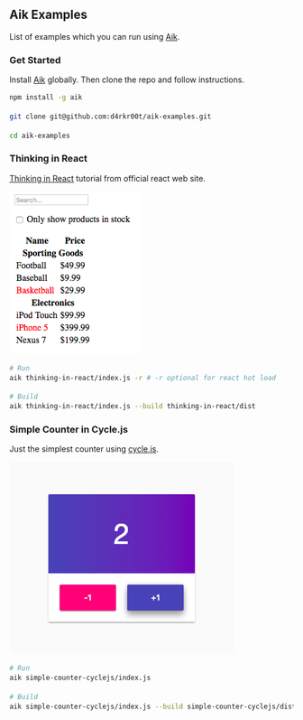 ## Aik Examples

List of examples which you can run using [Aik](https://github.com/d4rkr00t/aik).

### Get Started

Install [Aik](https://github.com/d4rkr00t/aik) globally. Then clone the repo and follow instructions.

```sh
npm install -g aik

git clone git@github.com:d4rkr00t/aik-examples.git

cd aik-examples
```

### Thinking in React

[Thinking in React](https://facebook.github.io/react/docs/thinking-in-react.html) tutorial from official react web site.

![Thinking in React](/thinking-in-react/preview.png)

```sh
# Run
aik thinking-in-react/index.js -r # -r optional for react hot load

# Build
aik thinking-in-react/index.js --build thinking-in-react/dist
```

### Simple Counter in Cycle.js

Just the simplest counter using [cycle.js](http://cycle.js.org/).

![Simple Counter in Cycle.js](/simple-counter-cyclejs/preview.png)

```sh
# Run
aik simple-counter-cyclejs/index.js

# Build
aik simple-counter-cyclejs/index.js --build simple-counter-cyclejs/dist
```
